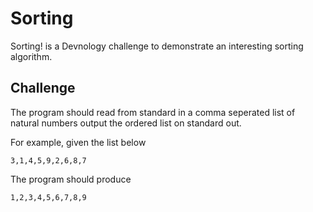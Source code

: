 Sorting
========

Sorting! is a Devnology challenge to demonstrate an interesting
sorting algorithm.

Challenge
---------

The program should read from standard in a comma seperated list of
natural numbers output the ordered list on standard out.

For example, given the list below

```
3,1,4,5,9,2,6,8,7
```

The program should produce

```
1,2,3,4,5,6,7,8,9
```

